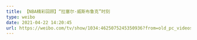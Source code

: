 ```yaml
---
title: 【NBA精彩回顾】“拉塞尔·威斯布鲁克”时刻
type: weibo
date: 2021-04-22 14:20:45
url: https://weibo.com/tv/show/1034:4625075245350936?from=old_pc_videoshow
---
```


<!-- more -->